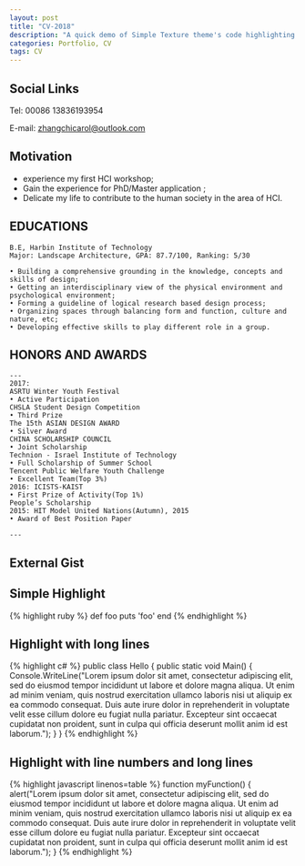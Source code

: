 ```yaml
---
layout: post
title: "CV-2018"
description: "A quick demo of Simple Texture theme's code highlighting features"
categories: Portfolio, CV
tags: CV
---
```



## Social Links

Tel: 00086 13836193954

E-mail: zhangchicarol@outlook.com



## Motivation

* experience my first HCI workshop; 
* Gain the experience for PhD/Master application ;
* Delicate my life to contribute to the human society in the area of HCI.



## EDUCATIONS
    
~~~~~~~~~~~~
B.E, Harbin Institute of Technology
Major: Landscape Architecture, GPA: 87.7/100, Ranking: 5/30   
   
• Building a comprehensive grounding in the knowledge, concepts and skills of design;
• Getting an interdisciplinary view of the physical environment and psychological environment;
• Forming a guideline of logical research based design process; 
• Organizing spaces through balancing form and function, culture and nature, etc;
• Developing effective skills to play different role in a group.
~~~~~~~~~~~~~~~~~~

## HONORS AND AWARDS

~~~ 
---
2017: 
ASRTU Winter Youth Festival
• Active Participation
CHSLA Student Design Competition
• Third Prize
The 15th ASIAN DESIGN AWARD
• Silver Award
CHINA SCHOLARSHIP COUNCIL
• Joint Scholarship
Technion - Israel Institute of Technology
• Full Scholarship of Summer School
Tencent Public Welfare Youth Challenge 
• Excellent Team(Top 3%)
2016: ICISTS-KAIST
• First Prize of Activity(Top 1%)
People’s Scholarship
2015: HIT Model United Nations(Autumn), 2015
• Award of Best Position Paper

---
~~~


## External Gist

<script src="https://gist.github.com/yizeng/9b871ad619e6dcdcc0545cac3101f361.js"></script>

## Simple Highlight

{% highlight ruby %}
def foo
  puts 'foo'
end
{% endhighlight %}

## Highlight with long lines

{% highlight c# %}
public class Hello {
    public static void Main() {
        Console.WriteLine("Lorem ipsum dolor sit amet, consectetur adipiscing elit, sed do eiusmod tempor incididunt ut labore et dolore magna aliqua. Ut enim ad minim veniam, quis nostrud exercitation ullamco laboris nisi ut aliquip ex ea commodo consequat. Duis aute irure dolor in reprehenderit in voluptate velit esse cillum dolore eu fugiat nulla pariatur. Excepteur sint occaecat cupidatat non proident, sunt in culpa qui officia deserunt mollit anim id est laborum.");
    }
}
{% endhighlight %}

## Highlight with line numbers and long lines

{% highlight javascript linenos=table %}
function myFunction() {
    alert("Lorem ipsum dolor sit amet, consectetur adipiscing elit, sed do eiusmod tempor incididunt ut labore et dolore magna aliqua. Ut enim ad minim veniam, quis nostrud exercitation ullamco laboris nisi ut aliquip ex ea commodo consequat. Duis aute irure dolor in reprehenderit in voluptate velit esse cillum dolore eu fugiat nulla pariatur. Excepteur sint occaecat cupidatat non proident, sunt in culpa qui officia deserunt mollit anim id est laborum.");
}
{% endhighlight %}

[^1]: This is a footnote.

[kramdown]: https://kramdown.gettalong.org/
[Simple Texture]: https://github.com/yizeng/jekyll-theme-simple-texture
